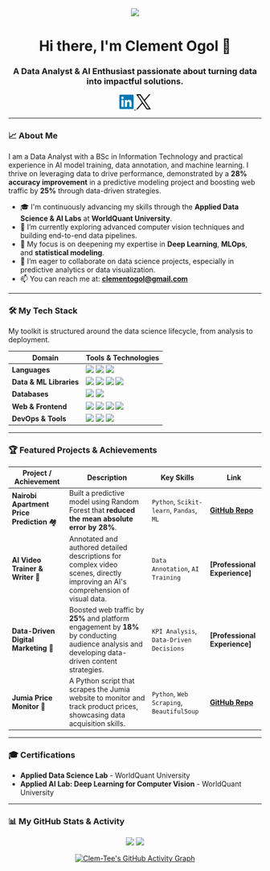 <!-- 
Hello! This profile is crafted to showcase my journey in data science and AI. 
Feel free to use it as inspiration.
-->

<!-- Header Section -->
<div id="header" align="center">
  <!-- GIF size reduced -->
  <img src="https://media.giphy.com/media/M9gbBd9nbDrOTu1Mqx/giphy.gif" width="100"/>
  
  <h1 align="center">Hi there, I'm Clement Ogol 👋</h1>
  
  <h3 align="center">A Data Analyst & AI Enthusiast passionate about turning data into impactful solutions.</h3>
  
  <!-- Social Icons - size reduced -->
  <div align="center">
    <a href="https://www.linkedin.com/in/clementogol/" target="_blank">
      <img src="https://raw.githubusercontent.com/devicons/devicon/master/icons/linkedin/linkedin-original.svg" alt="Clement Ogol's LinkedIn" width="30" height="30" />
    </a>
    <a href="https://twitter.com/clem_zenith" target="_blank">
      <img src="https://raw.githubusercontent.com/devicons/devicon/master/icons/twitter/twitter-original.svg" alt="Clement Ogol's Twitter" width="30" height="30" />
    </a>
  </div>
</div>

---

### 📈 About Me

I am a Data Analyst with a BSc in Information Technology and practical experience in AI model training, data annotation, and machine learning. I thrive on leveraging data to drive performance, demonstrated by a **28% accuracy improvement** in a predictive modeling project and boosting web traffic by **25%** through data-driven strategies.

- 🎓 I'm continuously advancing my skills through the **Applied Data Science & AI Labs** at **WorldQuant University**.
- 🔭 I’m currently exploring advanced computer vision techniques and building end-to-end data pipelines.
- 🌱 My focus is on deepening my expertise in **Deep Learning**, **MLOps**, and **statistical modeling**.
- 🤝 I’m eager to collaborate on data science projects, especially in predictive analytics or data visualization.
- 📫 You can reach me at: **clementogol@gmail.com**

---

### 🛠️ My Tech Stack
My toolkit is structured around the data science lifecycle, from analysis to deployment.

| Domain                  | Tools & Technologies                                                                                                                                                                                                                                                                                                                                                                                                                                                                                                                                               |
| ----------------------- | ------------------------------------------------------------------------------------------------------------------------------------------------------------------------------------------------------------------------------------------------------------------------------------------------------------------------------------------------------------------------------------------------------------------------------------------------------------------------------------------------------------------------------------------------------------------ |
| **Languages**           | <a href="#"><img src="https://img.shields.io/badge/Python-3776AB?style=for-the-badge&logo=python&logoColor=white"></a> <a href="#"><img src="https://img.shields.io/badge/SQL-025E8C?style=for-the-badge&logo=postgresql&logoColor=white"></a> <a href="#"><img src="https://img.shields.io/badge/JavaScript-F7DF1E?style=for-the-badge&logo=javascript&logoColor=black"></a>                                                                                                                                                                                                   |
| **Data & ML Libraries** | <a href="#"><img src="https://img.shields.io/badge/Pandas-150458?style=for-the-badge&logo=pandas&logoColor=white"></a> <a href="#"><img src="https://img.shields.io/badge/NumPy-013243?style=for-the-badge&logo=numpy&logoColor=white"></a> <a href="#"><img src="https://img.shields.io/badge/Scikit--learn-F7931E?style=for-the-badge&logo=scikit-learn&logoColor=white"></a> <a href="#"><img src="https://img.shields.io/badge/Jupyter-F37626?style=for-the-badge&logo=Jupyter&logoColor=white"></a>                                                                      |
| **Databases**           | <a href="#"><img src="https://img.shields.io/badge/MySQL-4479A1?style=for-the-badge&logo=mysql&logoColor=white"></a> <a href="#"><img src="https://img.shields.io/badge/PostgreSQL-336791?style=for-the-badge&logo=postgresql&logoColor=white"></a>                                                                                                                                                                                                                                                                                                                    |
| **Web & Frontend**      | <a href="#"><img src="https://img.shields.io/badge/React-61DAFB?style=for-the-badge&logo=react&logoColor=black"></a> <a href="#"><img src="https://img.shields.io/badge/Tailwind%20CSS-06B6D4?style=for-the-badge&logo=tailwindcss&logoColor=white"></a> <a href="#"><img src="https://img.shields.io/badge/HTML5-E34F26?style=for-the-badge&logo=html5&logoColor=white"></a> <a href="#"><img src="https://img.shields.io/badge/CSS3-1572B6?style=for-the-badge&logo=css3&logoColor=white"></a>                                                                          |
| **DevOps & Tools**      | <a href="#"><img src="https://img.shields.io/badge/Git-F05032?style=for-the-badge&logo=git&logoColor=white"></a> <a href="#"><img src="https://img.shields.io/badge/GitHub-181717?style=for-the-badge&logo=github&logoColor=white"></a> <a href="#"><img src="https://img.shields.io/badge/Docker-2496ED?style=for-the-badge&logo=docker&logoColor=white"></a>                                                                                                                                                                                                         |

---

### 🏆 Featured Projects & Achievements

| Project / Achievement                               | Description                                                                                                                              | Key Skills                                     | Link                                                                                                                                                                      |
| --------------------------------------------------- | ---------------------------------------------------------------------------------------------------------------------------------------- | ---------------------------------------------- | ------------------------------------------------------------------------------------------------------------------------------------------------------------------------- |
| **Nairobi Apartment Price Prediction** 🏘️           | Built a predictive model using Random Forest that **reduced the mean absolute error by 28%**.                                            | `Python`, `Scikit-learn`, `Pandas`, `ML`       | <a href="https://github.com/Clem-Tee/nairobi_apartment_prediction" target="_blank">**GitHub Repo**</a>                                                                    |
| **AI Video Trainer & Writer** 🎥                    | Annotated and authored detailed descriptions for complex video scenes, directly improving an AI's comprehension of visual data.          | `Data Annotation`, `AI Training`               | **[Professional Experience]**                                                                                                                                             |
| **Data-Driven Digital Marketing** 🚀              | Boosted web traffic by **25%** and platform engagement by **18%** by conducting audience analysis and developing data-driven content strategies. | `KPI Analysis`, `Data-Driven Decisions`        | **[Professional Experience]**                                                                                                                                             |
| **Jumia Price Monitor** 🛒                          | A Python script that scrapes the Jumia website to monitor and track product prices, showcasing data acquisition skills.                    | `Python`, `Web Scraping`, `BeautifulSoup`      | <a href="https://github.com/Clem-Tee/jumia-price-monitor" target="_blank">**GitHub Repo**</a>                                                                            |


---

### 🎓 Certifications

- **Applied Data Science Lab** - WorldQuant University
- **Applied AI Lab: Deep Learning for Computer Vision** - WorldQuant University

---

### 📊 My GitHub Stats & Activity

<p align="center">
  <img src="https://github-readme-stats.vercel.app/api?username=Clem-Tee&show_icons=true&theme=vision-friendly-dark&include_all_commits=true&count_private=true"/>
  <img src="https://github-readme-stats.vercel.app/api/top-langs/?username=Clem-Tee&layout=compact&langs_count=8&theme=vision-friendly-dark"/>
</p>

<!-- Enhanced Activity Graph -->
<div align="center">
  <a href="https://github.com/Clem-Tee">
    <img src="https://github-readme-activity-graph.vercel.app/graph?username=Clem-Tee&theme=vision-friendly-dark&hide_border=true&area=true&custom_title=Contribution%20Activity%20(Last%20Year)" alt="Clem-Tee's GitHub Activity Graph" />
  </a>
</div>
